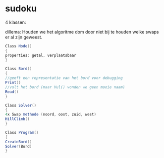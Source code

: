 # sudoku

4 klassen:

dillema: Houden we het algoritme dom door niet bij te houden welke swaps er al zijn geweest.


```csharp
Class Node()
{
properties: getal, verplaatsbaar
}
```

```csharp
Class Bord()
{
//geeft een representatie van het bord voor debugging
Print()
//vult het bord (maar Vul() vonden we geen mooie naam)
Read()
}
````

```csharp
Class Solver()
{
4x Swap methode (noord, oost, zuid, west)
HillClimb()
}
````
```csharp
Class Program()
{
CreateBord()
Solver(Bord)
}
```
